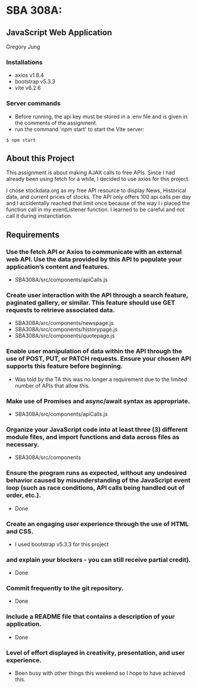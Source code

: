 # SBA 308A:

## JavaScript Web Application

Gregory Jung

### Installations

- axios v1.8.4
- bootstrap v5.3.3
- vite v6.2.6

### Server commands

- Before running, the api key must be stored in a .env file and is given in the comments of the assignment.
- run the command 'npm start' to start the Vite server:

```
$ npm start
```

## About this Project

This assignment is about making AJAX calls to free APIs. Since I had already been using fetch for a while, I decided to use axios for this project.

I chose stockdata.org as my free API resource to display News, Historical data, and current prices of stocks. The API only offers 100 api calls per day and I accidentally reached that limit once because of the way I i placed the function call in my eventListener function. I learned to be careful and not call it during instanctiation.

## Requirements

### Use the fetch API or Axios to communicate with an external web API. Use the data provided by this API to populate your application’s content and features.

- SBA308A/src/components/apiCalls.js

### Create user interaction with the API through a search feature, paginated gallery, or similar. This feature should use GET requests to retrieve associated data.

- SBA308A/src/components/newspage.js
- SBA308A/src/components/historypage.js
- SBA308A/src/components/quotepage.js

### Enable user manipulation of data within the API through the use of POST, PUT, or PATCH requests. Ensure your chosen API supports this feature before beginning.

- Was told by the TA this was no longer a requirement due to the limited number of APIs that allow this.

### Make use of Promises and async/await syntax as appropriate.

- SBA308A/src/components/apiCalls.js

### Organize your JavaScript code into at least three (3) different module files, and import functions and data across files as necessary.

- SBA308A/src/components

### Ensure the program runs as expected, without any undesired behavior caused by misunderstanding of the JavaScript event loop (such as race conditions, API calls being handled out of order, etc.).

- Done

### Create an engaging user experience through the use of HTML and CSS.

- I used bootstrap v5.3.3 for this project

### and explain your blockers - you can still receive partial credit).

- Done

### Commit frequently to the git repository.

- Done

### Include a README file that contains a description of your application.

- Done

### Level of effort displayed in creativity, presentation, and user experience.

- Been busy with other things this weekend so I hope to have achieved this.
